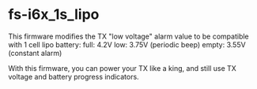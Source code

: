 # fs-i6x_1s_lipo

This firmware modifies the TX "low voltage" alarm value to be compatible with 1 cell lipo battery:
full: 4.2V
low: 3.75V (periodic beep)
empty: 3.55V (constant alarm)

With this firmware, you can power your TX like a king, and still use TX voltage and battery progress indicators.
